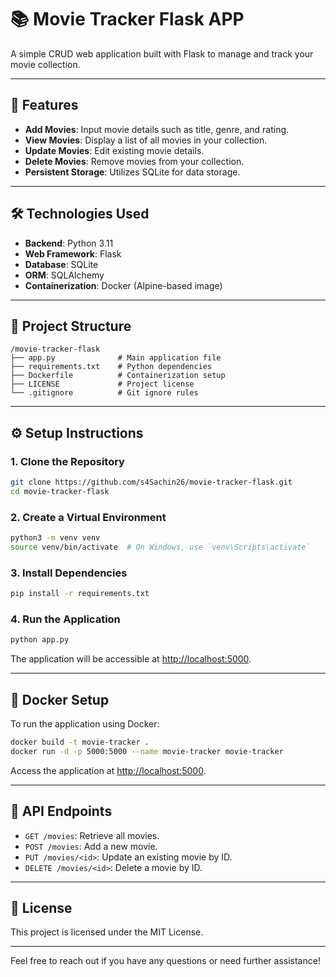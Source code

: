 # 📚 Movie Tracker Flask APP

A simple CRUD web application built with Flask to manage and track your movie collection.

---

## 🚀 Features

* **Add Movies**: Input movie details such as title, genre, and rating.
* **View Movies**: Display a list of all movies in your collection.
* **Update Movies**: Edit existing movie details.
* **Delete Movies**: Remove movies from your collection.
* **Persistent Storage**: Utilizes SQLite for data storage.

---

## 🛠️ Technologies Used

* **Backend**: Python 3.11
* **Web Framework**: Flask
* **Database**: SQLite
* **ORM**: SQLAlchemy
* **Containerization**: Docker (Alpine-based image)

---

## 🧩 Project Structure

```
/movie-tracker-flask
├── app.py              # Main application file
├── requirements.txt    # Python dependencies
├── Dockerfile          # Containerization setup
├── LICENSE             # Project license
└── .gitignore          # Git ignore rules
```

---

## ⚙️ Setup Instructions

### 1. Clone the Repository

```bash
git clone https://github.com/s4Sachin26/movie-tracker-flask.git
cd movie-tracker-flask
```

### 2. Create a Virtual Environment

```bash
python3 -m venv venv
source venv/bin/activate  # On Windows, use `venv\Scripts\activate`
```

### 3. Install Dependencies

```bash
pip install -r requirements.txt
```

### 4. Run the Application

```bash
python app.py
```

The application will be accessible at [http://localhost:5000](http://localhost:5000).

---

## 🐳 Docker Setup

To run the application using Docker:

```bash
docker build -t movie-tracker .
docker run -d -p 5000:5000 --name movie-tracker movie-tracker
```

Access the application at [http://localhost:5000](http://localhost:5000).

---

## 📄 API Endpoints

* `GET /movies`: Retrieve all movies.
* `POST /movies`: Add a new movie.
* `PUT /movies/<id>`: Update an existing movie by ID.
* `DELETE /movies/<id>`: Delete a movie by ID.

---

## 🔐 License

This project is licensed under the MIT License. 

---

Feel free to reach out if you have any questions or need further assistance!
